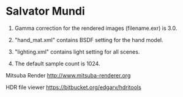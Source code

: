 # Salvator Mundi

1. Gamma correction for the rendered images (filename.exr) is 3.0.

2. "hand_mat.xml" contains BSDF setting for the hand model.

3. "lighting.xml" contains light setting for all scenes.

4. The default sample count is 1024. 

Mitsuba Render
http://www.mitsuba-renderer.org

HDR file viewer
https://bitbucket.org/edgarv/hdritools